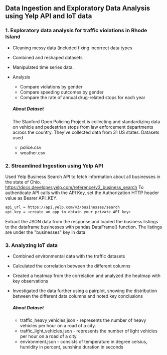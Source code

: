## Data Ingestion and Exploratory Data Analysis using Yelp API and IoT data


### 1. Exploratory data analysis for traffic violations in Rhode Island
- Cleaning messy data (included fixing incorrect data types
- Combined and reshaped datasets 
- Manipulated time series data.
- Analysis 
  - Compare violations by gender
  - Compare speeding outcomes by gender
  - Compare the rate of annual drug-related stops for each year
  
  ##### About Dataset
  The Stanford Open Policing Project is collecting and standardizing data on vehicle and pedestrian stops from law enforcement departments across the country. They've  collected data from 31 US states. Datasets used
  - police.csv  
  - weather.csv

### 2. Streamlined Ingestion using Yelp API

Used Yelp Business Search API to fetch information about all businesses in the state of Ohio. https://docs.developer.yelp.com/reference/v3_business_search
To authenticate API calls with the API Key, set the Authorization HTTP header value as Bearer API_KEY.

```bash
api_url = https://api.yelp.com/v3/businesses/search 
api_key = <create an app to obtain your private API key>
```

Extract the JSON data from the response and loaded the business listings to the dataframe businesses with pandas DataFrame() function. The listings are under the "businesses" key in data.

### 3. Analyzing IoT data
- Combined environmental data with the traffic datasets
- Calculated the correlation between the different columns
- Created a heatmap from the correlation and analyzed the heatmap with key observations
- Investigated the data further using a pairplot, showing the distribution between the different data columns and noted key conclusions


   ##### About Dataset
    - traffic_heavy_vehicles.json  - represents the number of heavy vehicles per hour on a road of a city.
    - traffic_light_vehicles.json  - represents the number of light vehicles per hour on a road of a city.
    - environment.json - consists of temperature in degree celsius, humidity in percent, sunshine duration in seconds

